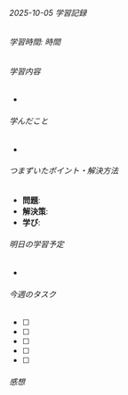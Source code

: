 ###### 2025-10-05 学習記録
###### 学習時間: 時間
###### 学習内容
- 
###### 学んだこと
-
###### つまずいたポイント・解決方法 
- **問題**:
- **解決策**:
- **学び**:
###### 明日の学習予定
-
###### 今週のタスク
- [ ] 
- [ ] 
- [ ] 
- [ ] 
- [ ] 
###### 感想


